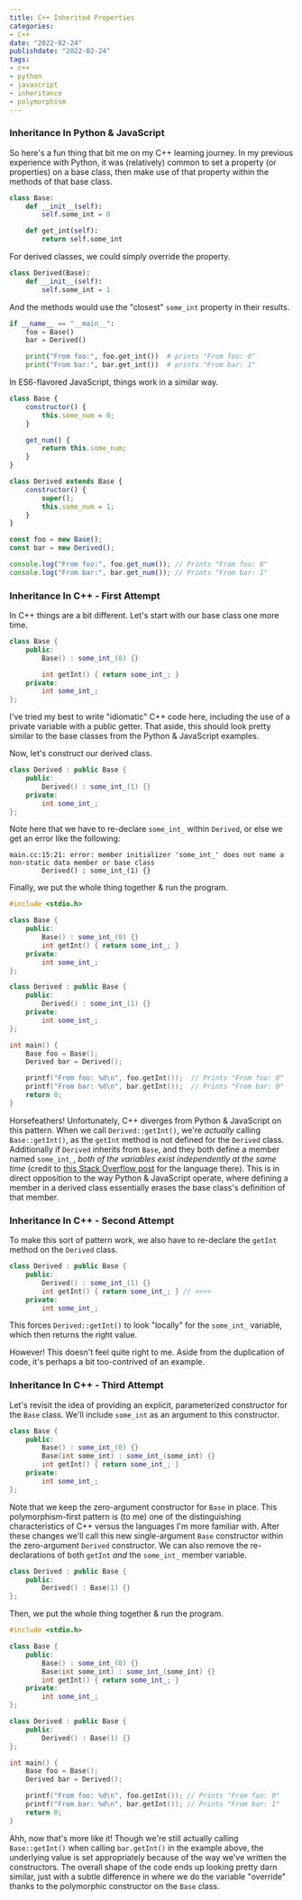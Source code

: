```yaml
---
title: C++ Inherited Properties
categories:
- C++
date: "2022-02-24"
publishdate: "2022-02-24"
tags:
- c++
- python
- javascript
- inheritance
- polymorphism
---
```


### Inheritance In Python & JavaScript
So here's a fun thing that bit me on my C++ learning journey. In my previous experience with Python, it was (relatively) common to set a property (or properties) on a base class, then make use of that property within the methods of that base class.
```python
class Base:
    def __init__(self):
        self.some_int = 0

    def get_int(self):
        return self.some_int
```

For derived classes, we could simply override the property.
```python
class Derived(Base):
    def __init__(self):
        self.some_int = 1
```

And the methods would use the "closest" `some_int` property in their results.
```python
if __name__ == "__main__":
    foo = Base()
    bar = Derived()

    print("From foo:", foo.get_int())  # prints "From foo: 0"
    print("From bar:", bar.get_int())  # prints "From bar: 1"
```

In ES6-flavored JavaScript, things work in a similar way.
```javascript
class Base {
    constructor() {
        this.some_num = 0;
    }

    get_num() {
        return this.some_num;
    }
}

class Derived extends Base {
    constructor() {
        super();
        this.some_num = 1;
    }
}

const foo = new Base();
const bar = new Derived();

console.log("From foo:", foo.get_num()); // Prints "From foo: 0"
console.log("From bar:", bar.get_num()); // Prints "From bar: 1"
```

### Inheritance In C++ - First Attempt
In C++ things are a bit different. Let's start with our base class one more time.
```cpp
class Base {
    public:
        Base() : some_int_(0) {}

        int getInt() { return some_int_; }
    private:
        int some_int_;
};
```

I've tried my best to write "idiomatic" C++ code here, including the use of a private variable with a public getter. That aside, this should look pretty similar to the base classes from the Python & JavaScript examples.

Now, let's construct our derived class.
```cpp
class Derived : public Base {
    public:
        Derived() : some_int_(1) {}
    private:
        int some_int_;
};
```

Note here that we have to re-declare `some_int_` within `Derived`, or else we get an error like the following:
```
main.cc:15:21: error: member initializer 'some_int_' does not name a non-static data member or base class
        Derived() : some_int_(1) {}
```

Finally, we put the whole thing together & run the program.
```cpp
#include <stdio.h>

class Base {
    public:
        Base() : some_int_(0) {}
        int getInt() { return some_int_; }
    private:
        int some_int_;
};

class Derived : public Base {
    public:
        Derived() : some_int_(1) {}
    private:
        int some_int_;
};

int main() {
    Base foo = Base();
    Derived bar = Derived();

    printf("From foo: %d\n", foo.getInt());  // Prints "From foo: 0"
    printf("From bar: %d\n", bar.getInt());  // Prints "From bar: 0"
    return 0;
}
```

Horsefeathers! Unfortunately, C++ diverges from Python & JavaScript on this pattern. When we call `Derived::getInt()`, we're _actually_ calling `Base::getInt()`, as the `getInt` method is not defined for the `Derived` class. Additionally if `Derived` inherits from `Base`, and they both define a member named `some_int_`, _both of the variables exist independently at the same time_ (credit to [this Stack Overflow post](https://stackoverflow.com/a/23776250) for the language there). This is in direct opposition to the way Python & JavaScript operate, where defining a member in a derived class essentially erases the base class's definition of that member.

### Inheritance In C++ - Second Attempt
To make this sort of pattern work, we also have to re-declare the `getInt` method on the `Derived` class.
```cpp
class Derived : public Base {
    public:
        Derived() : some_int_(1) {}
        int getInt() { return some_int_; } // <<<<
    private:
        int some_int_;
```

This forces `Derived::getInt()` to look "locally" for the `some_int_` variable, which then returns the right value.

However! This doesn't feel quite right to me. Aside from the duplication of code, it's perhaps a bit too-contrived of an example.

### Inheritance In C++ - Third Attempt
Let's revisit the idea of providing an explicit, parameterized constructor for the `Base` class. We'll include `some_int` as an argument to this constructor.
```cpp
class Base {
    public:
        Base() : some_int_(0) {}
        Base(int some_int) : some_int_(some_int) {}
        int getInt() { return some_int_; }
    private:
        int some_int_;
};
```

Note that we keep the zero-argument constructor for `Base` in place. This polymorphism-first pattern is (to me) one of the distinguishing characteristics of C++ versus the languages I'm more familiar with. After these changes we'll call this new single-argument `Base` constructor within the zero-argument `Derived` constructor. We can also remove the re-declarations of both `getInt` _and_ the `some_int_` member variable.
```cpp
class Derived : public Base {
    public:
        Derived() : Base(1) {}
};
```

Then, we put the whole thing together & run the program.
```cpp
#include <stdio.h>

class Base {
    public:
        Base() : some_int_(0) {}
        Base(int some_int) : some_int_(some_int) {}
        int getInt() { return some_int_; }
    private:
        int some_int_;
};

class Derived : public Base {
    public:
        Derived() : Base(1) {}
};

int main() {
    Base foo = Base();
    Derived bar = Derived();

    printf("From foo: %d\n", foo.getInt()); // Prints "From foo: 0"
    printf("From bar: %d\n", bar.getInt()); // Prints "From bar: 1"
    return 0;
}
```

Ahh, now that's more like it! Though we're still actually calling `Base::getInt()` when calling `bar.getInt()` in the example above, the underlying value is set appropriately because of the way we've written the constructors. The overall shape of the code ends up looking pretty darn similar, just with a subtle difference in where we do the variable "override" thanks to the polymorphic constructor on the `Base` class.
